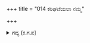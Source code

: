+++
title = "014 ಕರಿಘಟೆಯಲಾ ನಮ್ಮ"

+++

<details><summary>ಗದ್ಯ (ಕ.ಗ.ಪ) </summary>

14. “ಓ ! ಆನೆಯ ಹಿಂಡೆ? ನಮ್ಮ ಪುಣ್ಯದ ಪ್ರತಿಫಲವೆ ! (ಅಡ್ಡಿಯಿಲ್ಲ) ನಮ್ಮ ರಥಿಕರಾರೂ ಬಾಣ ತೊಡಬೇಡಿರಿ. ಒಂದು ಅರಗಳಿಗೆ ಮಾತ್ರ ಸೈರಿಸಿ. ಅಷ್ಟರಲ್ಲಿ ನಾನು ವೈರಿ ಬಲಕ್ಕೆ  ಹಿರಣ್ಯಕಶಿಪುವಿಗೆ  ನರಸಿಂಹ ಕೊಟ್ಟ ಗತಿಯನ್ನೇ ಕೊಡುತ್ತೇನೆ. ನೀವು ಕಣ್ಣು ಮುಚ್ಚಿ ತೆಗೆಯುವದರಲ್ಲೇ ಬಂದು ಬಿಡುತ್ತೇನೆ” ಎಂದು ಭೀಮನು ಕೌರವನ ಗಜಬಲವನ್ನು ಹೊಕ್ಕನು.
</details>
